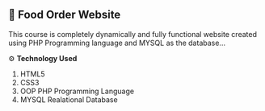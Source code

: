 ## :stew: Food Order Website
 This course is completely dynamically and fully functional website created using PHP Programming language and MYSQL as the database...

⚙️  **Technology Used**
1. HTML5
2. CSS3
3. OOP PHP Programming Language
4. MYSQL Realational Database
